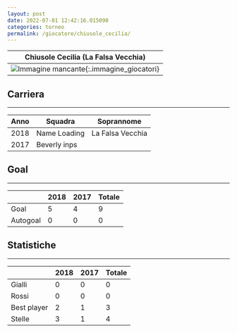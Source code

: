 ```yaml
---
layout: post
date: 2022-07-01 12:42:16.015090
categories: torneo
permalink: /giocatore/chiusole_cecilia/
---
```

<link rel='stylesheets' href='./../assets/giocatori.css'>

| Chiusole Cecilia (La Falsa Vecchia) |
|:-----:|
| ![Immagine mancante]('./../../assets/giocatori/chiusole_cecilia.png){:.immagine_giocatori} |


## Carriera
----

|Anno|Squadra|Soprannome|
|:---:|---|---|
|2018|Name Loading|La Falsa Vecchia|
|2017|Beverly inps||


## Goal
----

| |2018|2017| Totale |
|---|---|---|---|
|Goal|5|4|9|
|Autogoal|0|0|0|


## Statistiche
----

| |2018|2017| Totale |
|---|---|---|---|
|Gialli|0|0|0|
|Rossi|0|0|0|
|Best player|2|1|3|
|Stelle|3|1|4|